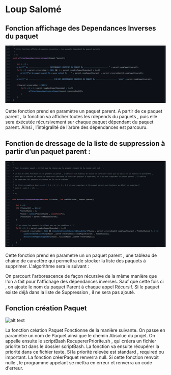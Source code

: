 
# Loup Salomé 

## Fonction affichage des Dependances Inverses du paquet 

![alt text](Image2/imageProgC/AfficherDependanceInversePaquet.png)


Cette fonction prend en paramètre un paquet parent. A partir de ce paquet parent , 
la fonction va afficher toutes les rdepends du paquets , puis elle sera éxécutée
récursivement sur chaque paquet dépendant du paquet parent.
Ainsi , l’intégralité de l’arbre des dépendances est parcouru. 


## Fonction de dressage de la liste de suppression à partir d’un paquet parent : 

![alt text](Image2/imageProgC/dresserListePaquetSupprimer.png)


Cette fonction prend en parametre un un paquet parent , une tableau de chaine de caractère qui permettra
de stocker la liste des paquets à supprimer. L'algorithme sera le suivant : 

On parcourt l'arborescence de façon récursive de la même manière que l'on a fait pour l'affichage des dépendances
inverses. Sauf que cette fois ci , on ajoute le nom du paquet Parent à chaque appel Récursif. Si le paquet existe 
déjà dans la liste de Suppression , il ne sera pas ajouté. 


## Fonction création Paquet 

![alt text](Image2/imageProgC/CréationPaquet.png) 

La fonction création Paquet Fonctionne de la manière suivante. On passe en paramètre un nom de Paquet ainsi que le chemin Absolue du projet. On appelle 
ensuite le scriptBash RecupererPriorite.sh , qui créera un fichier priorite.txt dans le dossier scriptBash. La fonction va ensuite récupérer la priorité 
dans ce fichier texte. Si la priorité relevée est standard , required ou important. La fonction créerPaquet renverra null. Si cette fonction renvoit nulle , le programme
appelant se mettra en erreur et renverra un code d'erreur. 















